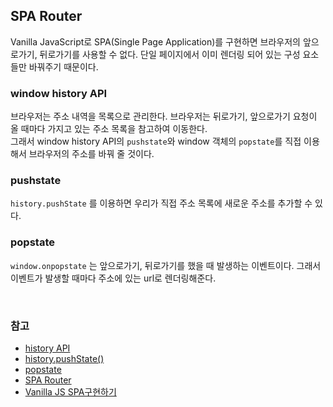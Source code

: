 ## SPA Router

Vanilla JavaScript로 SPA(Single Page Application)를 구현하면 브라우저의 앞으로가기, 뒤로가기를 사용할 수 없다. 단일 페이지에서 이미 렌더링 되어 있는 구성 요소들만 바꿔주기 때문이다.

### window history API

브라우저는 주소 내역을 목록으로 관리한다. 브라우저는 뒤로가기, 앞으로가기 요청이 올 때마다 가지고 있는 주소 목록을 참고하여 이동한다.
<br>
그래서 window history API의 `pushstate`와 window 객체의 `popstate`를 직접 이용해서 브라우저의 주소를 바꿔 줄 것이다.
<br>

### pushstate

`history.pushState` 를 이용하면 우리가 직접 주소 목록에 새로운 주소를 추가할 수 있다.

### popstate

`window.onpopstate` 는 앞으로가기, 뒤로가기를 했을 때 발생하는 이벤트이다. 그래서 이벤트가 발생할 때마다 주소에 있는 url로 렌더링해준다.

<br>

### 참고

- [history API](https://developer.mozilla.org/ko/docs/Web/API/History_API)
- [history.pushState()](https://developer.mozilla.org/ko/docs/Web/API/History/pushState)
- [popstate](https://developer.mozilla.org/ko/docs/Web/API/Window/popstate_event)
- [SPA Router](https://www.youtube.com/watch?v=ZleShIpv5zQ)
- [Vanilla JS SPA구현하기](https://velog.io/@seeh_h/VanilaJS%EB%A1%9C-SPA-%EA%B5%AC%ED%98%84%ED%95%98%EA%B8%B0)
